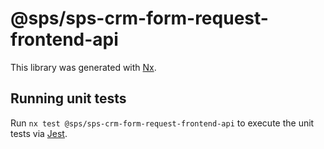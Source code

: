 # @sps/sps-crm-form-request-frontend-api

This library was generated with [Nx](https://nx.dev).

## Running unit tests

Run `nx test @sps/sps-crm-form-request-frontend-api` to execute the unit tests via [Jest](https://jestjs.io).
